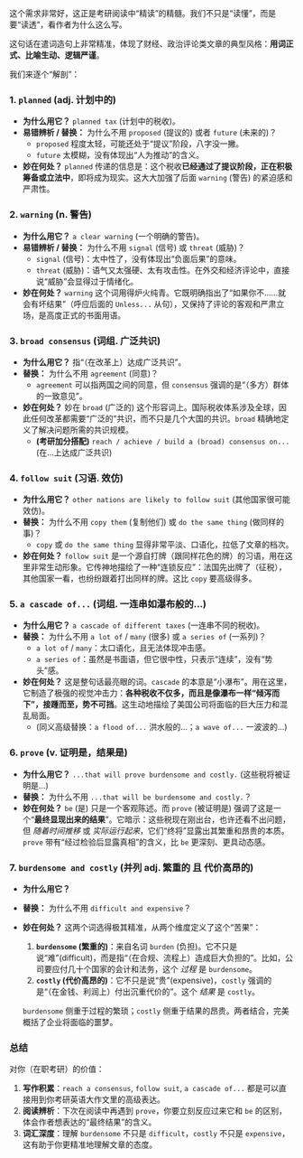 这个需求非常好，这正是考研阅读中“精读”的精髓。我们不只是“读懂”，而是要“读透”，看作者为什么这么写。

这句话在遣词造句上非常精准，体现了财经、政治评论类文章的典型风格：**用词正式、比喻生动、逻辑严谨**。

我们来逐个“解剖”：



### 1. `planned` (adj. 计划中的)



- **为什么用它？** `planned tax` (计划中的税收)。
- **易错辨析 / 替换：** 为什么不用 `proposed` (提议的) 或者 `future` (未来的)？
  - `proposed` 程度太轻，可能还处于“提议”阶段，八字没一撇。
  - `future` 太模糊，没有体现出“人为推动”的含义。
- **妙在何处？** `planned` 传递的信息是：这个税收**已经通过了提议阶段，正在积极筹备或立法中**，即将成为现实。这大大加强了后面 `warning` (警告) 的紧迫感和严肃性。



### 2. `warning` (n. 警告)



- **为什么用它？** `a clear warning` (一个明确的警告)。
- **易错辨析 / 替换：** 为什么不用 `signal` (信号) 或 `threat` (威胁)？
  - `signal` (信号)：太中性了，没有体现出“负面后果”的意味。
  - `threat` (威胁)：语气又太强硬、太有攻击性。在外交和经济评论中，直接说“威胁”会显得过于情绪化。
- **妙在何处？** `warning` 这个词用得炉火纯青。它既明确指出了“如果你不……就会有坏结果”（呼应后面的 `Unless...` 从句），又保持了评论的客观和严肃立场，是高度正式的书面用语。



### 3. `broad consensus` (词组. 广泛共识)



- **为什么用它？** 指“（在改革上）达成广泛共识”。
- **替换：** 为什么不用 `agreement` (同意)？
  - `agreement` 可以指两国之间的同意，但 `consensus` 强调的是“（多方）群体的一致意见”。
- **妙在何处？** 妙在 `broad` (广泛的) 这个形容词上。国际税收体系涉及全球，因此任何改革都需要“广泛的”共识，而不只是几个大国的共识。`broad` 精确地定义了解决问题所需的共识规模。
  - **(考研加分搭配)** `reach / achieve / build a (broad) consensus on...` (在...上达成广泛共识)



### 4. `follow suit` (习语. 效仿)



- **为什么用它？** `other nations are likely to follow suit` (其他国家很可能效仿)。
- **替换：** 为什么不用 `copy them` (复制他们) 或 `do the same thing` (做同样的事)？
  - `copy` 或 `do the same thing` 显得非常平淡、口语化，拉低了文章的档次。
- **妙在何处？** `follow suit` 是一个源自打牌（跟同样花色的牌）的习语，用在这里非常生动形象。它传神地描绘了一种“连锁反应”：法国先出牌了（征税），其他国家一看，也纷纷跟着打出同样的牌。这比 `copy` 要高级得多。



### 5. `a cascade of...` (词组. 一连串如瀑布般的...)



- **为什么用它？** `a cascade of different taxes` (一连串不同的税收)。
- **替换：** 为什么不用 `a lot of` / `many` (很多) 或 `a series of` (一系列)？
  - `a lot of` / `many`：太口语化，且无法体现冲击感。
  - `a series of`：虽然是书面语，但它很中性，只表示“连续”，没有“势头”感。
- **妙在何处？** 这是整句话最亮眼的词。`cascade` 的本意是“小瀑布”。用在这里，它制造了极强的视觉冲击力：**各种税收不仅多，而且是像瀑布一样“倾泻而下”，接踵而至，势不可挡**。这生动地描绘了美国公司将面临的巨大压力和混乱局面。
  - (同义高级替换：`a flood of...` 洪水般的...；`a wave of...` 一波波的...)



### 6. `prove` (v. 证明是，结果是)



- **为什么用它？** `...that will prove burdensome and costly.` (这些税将被证明是...)
- **替换：** 为什么不用 `...that will be burdensome and costly.`？
- **妙在何处？** `be` (是) 只是一个客观陈述。而 `prove` (被证明是) 强调了这是一个“**最终显现出来的结果**”。它暗示：这些税现在刚出台，也许还看不出问题，但 *随着时间推移* 或 *实际运行起来*，它们“终将”显露出其繁重和昂贵的本质。`prove` 带有“经过检验后显露真相”的含义，比 `be` 更深刻、更具动态感。



### 7. `burdensome and costly` (并列 adj. 繁重的 且 代价高昂的)



- **为什么用它？**

- **替换：** 为什么不用 `difficult and expensive`？

- **妙在何处？** 这两个词选得极其精准，从两个维度定义了这个“苦果”：

  1. **`burdensome` (繁重的)**：来自名词 `burden` (负担)。它不只是说“难”(difficult)，而是指“（在合规、流程上）造成巨大负担的”。比如，公司要应付几十个国家的会计和法务，这个 *过程* 是 `burdensome`。
  2. **`costly` (代价高昂的)**：它不只是说“贵”(expensive)，`costly` 强调的是“（在金钱、利润上）付出沉重代价的”。这个 *结果* 是 `costly`。

  `burdensome` 侧重于过程的繁琐；`costly` 侧重于结果的昂贵。两者结合，完美概括了企业将面临的噩梦。



### 总结



对你（在职考研）的价值：

1. **写作积累**：`reach a consensus`, `follow suit`, `a cascade of...` 都是可以直接用到你考研英语大作文里的高级表达。
2. **阅读辨析**：下次在阅读中再遇到 `prove`，你要立刻反应过来它和 `be` 的区别，体会作者想表达的“最终结果”的含义。
3. **词汇深度**：理解 `burdensome` 不只是 `difficult`，`costly` 不只是 `expensive`，这有助于你更精准地理解文章的态度。